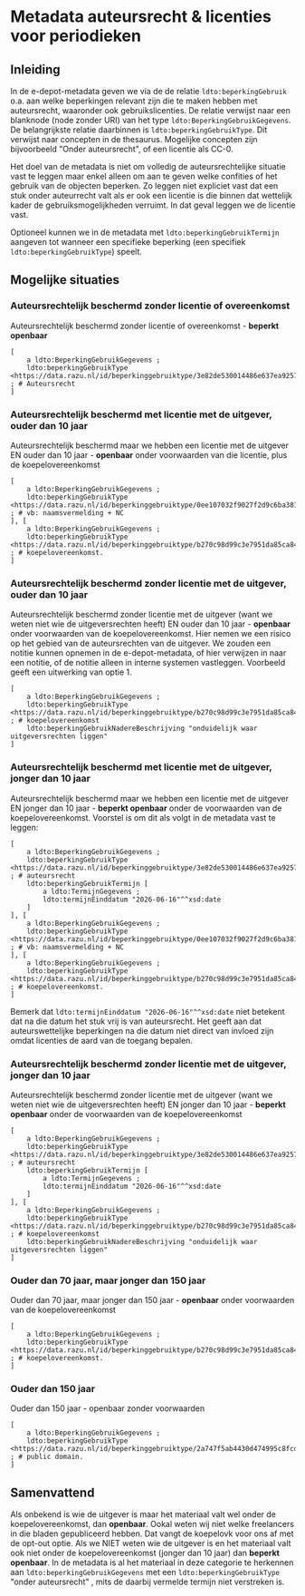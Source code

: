 # Metadata auteursrecht & licenties voor periodieken 

## Inleiding

In de e-depot-metadata geven we via de de relatie `ldto:beperkingGebruik` o.a. aan welke beperkingen relevant zijn die te maken hebben met auteursrecht, waaronder ook gebruikslicenties. De relatie verwijst naar een blanknode (node zonder URI) van het type `ldto:BeperkingGebruikGegevens`. De belangrijkste relatie daarbinnen is `ldto:beperkingGebruikType`. Dit verwijst naar concepten in de thesaurus. Mogelijke concepten zijn bijvoorbeeld "Onder auteursrecht", of een licentie als CC-0.

Het doel van de metadata is niet om volledig de auteursrechtelijke situatie vast te leggen maar enkel alleen om aan te geven welke confities of het gebruik van de objecten beperken. Zo leggen niet expliciet vast dat een stuk onder auteurrecht valt als er ook een licentie is die binnen dat wettelijk kader de gebruiksmogelijkheden verruimt. In dat geval leggen we de licentie vast.

Optioneel kunnen we in de metadata met `ldto:beperkingGebruikTermijn` aangeven tot wanneer een specifieke beperking (een specifiek `ldto:beperkingGebruikType`) speelt. 


## Mogelijke situaties

### Auteursrechtelijk beschermd zonder licentie of overeenkomst
Auteursrechtelijk beschermd zonder licentie of overeenkomst  - **beperkt openbaar**

    [
        a ldto:BeperkingGebruikGegevens ;
        ldto:beperkingGebruikType <https://data.razu.nl/id/beperkinggebruiktype/3e82de530014486e637ea9257088ccea> ; # Auteursrecht
    ]

### Auteursrechtelijk beschermd met licentie met de uitgever, ouder dan 10 jaar
Auteursrechtelijk beschermd maar we hebben een licentie met de uitgever EN ouder dan 10 jaar - **openbaar** onder voorwaarden van die licentie, plus de koepelovereenkomst

    [
        a ldto:BeperkingGebruikGegevens ;
        ldto:beperkingGebruikType <https://data.razu.nl/id/beperkinggebruiktype/0ee107032f9027f2d9c6ba381b881f29> ; # vb: naamsvermelding + NC
    ], [ 
        a ldto:BeperkingGebruikGegevens ;
        ldto:beperkingGebruikType <https://data.razu.nl/id/beperkinggebruiktype/b270c98d99c3e7951da85ca84a34f35a> ; # koepelovereenkomst.
    ]

### Auteursrechtelijk beschermd zonder licentie met de uitgever, ouder dan 10 jaar 

Auteursrechtelijk beschermd zonder licentie met de uitgever (want we weten niet wie de uitgeversrechten heeft) EN ouder dan 10 jaar - **openbaar** onder voorwaarden van de koepelovereenkomst. Hier nemen we een risico op het gebied van de auteursrechten van de uitgever. We zouden een notitie kunnen opnemen in de e-depot-metadata, of hier verwijzen in naar een notitie, of de notitie alleen in interne systemen vastleggen. Voorbeeld geeft een uitwerking van optie 1. 

    [ 
        a ldto:BeperkingGebruikGegevens ;
        ldto:beperkingGebruikType <https://data.razu.nl/id/beperkinggebruiktype/b270c98d99c3e7951da85ca84a34f35a> ; # koepelovereenkomst
        ldto:beperkingGebruikNadereBeschrijving "onduidelijk waar uitgeversrechten liggen"
    ] 


### Auteursrechtelijk beschermd met licentie met de uitgever, jonger dan 10 jaar

Auteursrechtelijk beschermd maar we hebben een licentie met de uitgever EN jonger dan 10 jaar - **beperkt openbaar** onder de voorwaarden van de koepelovereenkomst. Voorstel is om dit als volgt in de metadata vast te leggen:

    [
        a ldto:BeperkingGebruikGegevens ;
        ldto:beperkingGebruikType <https://data.razu.nl/id/beperkinggebruiktype/3e82de530014486e637ea9257088ccea> ; # auteursrecht
        ldto:beperkingGebruikTermijn [
            a ldto:TermijnGegevens ;
            ldto:termijnEinddatum "2026-06-16"^^xsd:date
        ]
    ], [
        a ldto:BeperkingGebruikGegevens ;
        ldto:beperkingGebruikType <https://data.razu.nl/id/beperkinggebruiktype/0ee107032f9027f2d9c6ba381b881f29> ; # vb: naamsvermelding + NC
    ], [ 
        a ldto:BeperkingGebruikGegevens ;
        ldto:beperkingGebruikType <https://data.razu.nl/id/beperkinggebruiktype/b270c98d99c3e7951da85ca84a34f35a> ; # koepelovereenkomst.
    ]

Bemerk dat `ldto:termijnEinddatum "2026-06-16"^^xsd:date` niet betekent dat na die datum het stuk vrij is van auteursrecht. Het geeft aan dat auteurswettelijke beperkingen na die datum niet direct van invloed zijn omdat licenties de aard van de toegang bepalen.

### Auteursrechtelijk beschermd zonder licentie met de uitgever, jonger dan 10 jaar
Auteursrechtelijk beschermd zonder licentie met de uitgever (want we weten niet wie de uitgeversrechten heeft) EN jonger dan 10 jaar - **beperkt openbaar** onder de voorwaarden van de koepelovereenkomst

    [
        a ldto:BeperkingGebruikGegevens ;
        ldto:beperkingGebruikType <https://data.razu.nl/id/beperkinggebruiktype/3e82de530014486e637ea9257088ccea> ; # auteursrecht
        ldto:beperkingGebruikTermijn [
            a ldto:TermijnGegevens ;
            ldto:termijnEinddatum "2026-06-16"^^xsd:date
        ]
    ], [ 
        a ldto:BeperkingGebruikGegevens ;
        ldto:beperkingGebruikType <https://data.razu.nl/id/beperkinggebruiktype/b270c98d99c3e7951da85ca84a34f35a> ; # koepelovereenkomst
        ldto:beperkingGebruikNadereBeschrijving "onduidelijk waar uitgeversrechten liggen"
    ] 


### Ouder dan 70 jaar, maar jonger dan 150 jaar
Ouder dan 70 jaar, maar jonger dan 150 jaar - **openbaar** onder voorwaarden van de koepelovereenkomst

    [ 
        a ldto:BeperkingGebruikGegevens ;
        ldto:beperkingGebruikType <https://data.razu.nl/id/beperkinggebruiktype/b270c98d99c3e7951da85ca84a34f35a> ; # koepelovereenkomst.
    ]


### Ouder dan 150 jaar
Ouder dan 150 jaar - openbaar zonder voorwaarden

    [ 
        a ldto:BeperkingGebruikGegevens ;
        ldto:beperkingGebruikType <https://data.razu.nl/id/beperkinggebruiktype/2a747f5ab4430d474995c8fcd877c7ef> ; # public domain.
    ]


## Samenvattend

Als onbekend is wie de uitgever is maar het materiaal valt wel onder de koepelovereenkomst, dan **openbaar**. Ookal weten wij niet welke freelancers in die bladen gepubliceerd hebben. Dat vangt de koepelovk voor ons af met de opt-out optie. 
Als we NIET weten wie de uitgever is en het materiaal valt ook niet onder de koepelovereenkomst (jonger dan 10 jaar) dan **beperkt openbaar**. In de metadata is al het materiaal in deze categorie te herkennen aan `ldto:beperkingGebruikGegevens` met een `ldto:beperkingGebruikType` "onder auteursrecht" , mits de daarbij vermelde termijn niet verstreken is.

